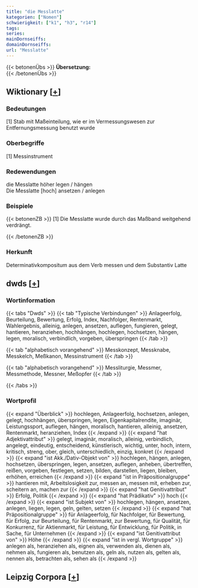```yaml
---
title: "die Messlatte"
kategorien: ["Nomen"]
schwierigkeit: ["k1", "h3", "r14"]
tags:
series:
mainDornseiffs:
domainDornseiffs:
url: "Messlatte"
---
```


{{< betonenÜbs >}}
**Übersetzung:**  
{{< /betonenÜbs >}}

## Wiktionary [[+](https://de.wiktionary.org/wiki/Messlatte)]

### Bedeutungen
[1] Stab mit Maßeinteilung, wie er im Vermessungswesen zur Entfernungsmessung benutzt wurde  

### Oberbegriffe
[1] Messinstrument  

### Redewendungen
die Messlatte höher legen / hängen  
Die Messlatte [hoch] ansetzen / anlegen  

### Beispiele
{{< betonenZB >}}
[1] Die Messlatte wurde durch das Maßband weitgehend verdrängt.  

{{< /betonenZB >}}
### Herkunft
Determinativkompositum aus dem Verb messen und dem Substantiv Latte  



## dwds [[+](https://www.dwds.de/wb/Messlatte)]

### Wortinformation
{{< tabs "Dwds" >}}
{{< tab "Typische Verbindungen" >}}
Anlageerfolg, Beurteilung, Bewertung, Erfolg, Index, Nachfolger, Rentenmarkt, Wahlergebnis, alleinig, anlegen, ansetzen, auflegen, fungieren, gelegt, hantieren, heranziehen, hochhängen, hochlegen, hochsetzen, hängen, legen, moralisch, verbindlich, vorgeben, überspringen
{{< /tab >}}

{{< tab "alphabetisch vorangehend" >}}
Messkonzept, Messknabe, Messkelch, Meßkanon, Messinstrument
{{< /tab >}}

{{< tab "alphabetisch vorangehend" >}}
Messliturgie, Messmer, Messmethode, Messner, Meßopfer
{{< /tab >}}

{{< /tabs >}}

### Wortprofil
{{< expand "Überblick" >}} hochlegen, Anlageerfolg, hochsetzen, anlegen, gelegt, hochhängen, überspringen, legen, Eigenkapitalrendite, imaginär, Leistungssport, auflegen, hängen, moralisch, hantieren, alleinig, ansetzen, Rentenmarkt, heranziehen, Index {{< /expand >}}
{{< expand "hat Adjektivattribut" >}} gelegt, imaginär, moralisch, alleinig, verbindlich, angelegt, eindeutig, entscheidend, künstlerisch, wichtig, unter, hoch, intern, kritisch, streng, ober, gleich, unterschiedlich, einzig, konkret {{< /expand >}}
{{< expand "ist Akk./Dativ-Objekt von" >}} hochlegen, hängen, anlegen, hochsetzen, überspringen, legen, ansetzen, auflegen, anheben, übertreffen, reißen, vorgeben, festlegen, setzen, bilden, darstellen, liegen, bleiben, erhöhen, erreichen {{< /expand >}}
{{< expand "ist in Präpositionalgruppe" >}} hantieren mit, Arbeitslosigkeit zur, messen an, messen mit, erheben zur, scheitern an, machen zur {{< /expand >}}
{{< expand "hat Genitivattribut" >}} Erfolg, Politik {{< /expand >}}
{{< expand "hat Prädikativ" >}} hoch {{< /expand >}}
{{< expand "ist Subjekt von" >}} hochlegen, hängen, ansetzen, anlegen, liegen, legen, geln, gelten, setzen {{< /expand >}}
{{< expand "hat Präpositionalgruppe" >}} für Anlageerfolg, für Nachfolger, für Bewertung, für Erfolg, zur Beurteilung, für Rentenmarkt, zur Bewertung, für Qualität, für Konkurrenz, für Aktienmarkt, für Leistung, für Entwicklung, für Politik, in Sache, für Unternehmen {{< /expand >}}
{{< expand "ist Genitivattribut von" >}} Höhe {{< /expand >}}
{{< expand "ist in vergl. Wortgruppe" >}} anlegen als, heranziehen als, eignen als, verwenden als, dienen als, nehmen als, fungieren als, benutzen als, geln als, nutzen als, gelten als, nennen als, betrachten als, sehen als {{< /expand >}}

## Leipzig Corpora [[+](https://corpora.uni-leipzig.de/en/res?word=Messlatte&corpusId=deu_newscrawl-public_2018)]

